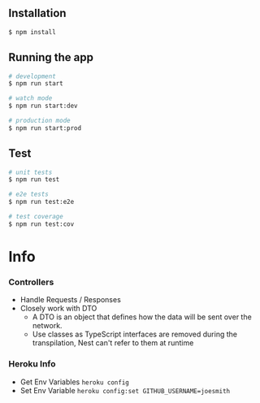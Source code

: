 ## Installation

```bash
$ npm install
```

## Running the app

```bash
# development
$ npm run start

# watch mode
$ npm run start:dev

# production mode
$ npm run start:prod
```

## Test

```bash
# unit tests
$ npm run test

# e2e tests
$ npm run test:e2e

# test coverage
$ npm run test:cov
```

# Info

### Controllers

- Handle Requests / Responses
- Closely work with DTO
  - A DTO is an object that defines how the data will be sent over the network.
  - Use classes as TypeScript interfaces are removed during the transpilation, Nest can't refer to them at runtime

### Heroku Info

- Get Env Variables `heroku config`
- Set Env Variable `heroku config:set GITHUB_USERNAME=joesmith`
